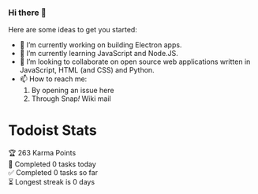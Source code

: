 ### Hi there 👋

Here are some ideas to get you started:

- 🔭 I’m currently working on building Electron apps.
- 🌱 I’m currently learning JavaScript and Node.JS.
- 👯 I’m looking to collaborate on open source web applications written in JavaScript, HTML (and CSS) and Python.
- 📫 How to reach me:
  1) By opening an issue here
  2) Through Snap<i>!</i> Wiki mail

# Todoist Stats

<!-- TODO-IST:START -->
🏆  263 Karma Points           
🌸  Completed 0 tasks today           
✅  Completed 0 tasks so far           
⏳  Longest streak is 0 days
<!-- TODO-IST:END -->
